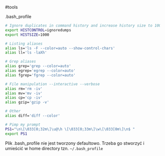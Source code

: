#tools 

.bash_profile
```bash
# Ignore duplicates in command history and increase history size to 1000 lines
export HISTCONTROL=ignoredumps
export HISTSIZE=1000

# Listing aliases
alias ls='ls -F --color=auto --show-control-chars'
alias ll='ls -laXh'

# Grep aliases
alias grep='grep --color=auto'
alias egrep='egrep --color=auto'
alias fgrep='fgrep --color=auto'

# File manipulation --interactive --verbose
alias rm='rm -iv'
alias mv='mv -iv'
alias cp='cp -iv'
alias gzip='gzip -v'

# Other
alias diff='diff --color'

# Pimp my prompt
PS1="\n\[\033[0;32m\]\u@\h \[\033[0;33m\]\w\[\033[0m\]\n$ "
export PS1
```

Plik .bash_profile nie jest tworzony defaultowo. Trzeba go stworzyć i umieścić w home directory tzn. `~/.bash_profile`